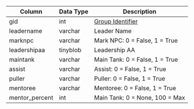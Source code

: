 | Column         | Data Type | Description                     |
| -------------- | --------- | ------------------------------- |
| gid            | int       | [Group Identifier](group_id.md) |
| leadername     | varchar   | Leader Name                     |
| marknpc        | varchar   | Mark NPC: 0 = False, 1 = True   |
| leadershipaa   | tinyblob  | Leadership AA                   |
| maintank       | varchar   | Main Tank: 0 = False, 1 = True  |
| assist         | varchar   | Assist: 0 = False, 1 = True     |
| puller         | varchar   | Puller: 0 = False, 1 = True     |
| mentoree       | varchar   | Mentoree: 0 = False, 1 = True   |
| mentor_percent | int       | Main Tank: 0 = None, 100 = Max  |